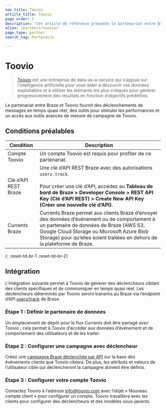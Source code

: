 ```yaml
---
nav_title: Toovio
article_title: Toovio
page_order: 1
description: "Cet article de référence présente le partenariat entre Braze et Toovio, une entreprise de data-as-a-service qui vous aide à découvrir vos données exploitables et à utiliser les éléments les plus importants pour générer progressivement des résultats en fonction d’objectifs prédéfinis."
alias: /partners/toovio/
page_type: partner
search_tag: Partenaire

---
```


# Toovio

> [Toovio](https://toovio.com/) est une entreprise de data-as-a-service qui s’appuie sur l’intelligence artificielle pour vous aider à découvrir vos données exploitables et à utiliser les éléments les plus critiques pour générer progressivement des résultats en fonction d’objectifs prédéfinis.

Le partenariat entre Braze et Toovio fournit des déclenchements de messages en temps quasi réel, des outils pour stimuler les performances et un accès aux outils avancés de mesure de campagne de Toovio.

## Conditions préalables

| Condition | Description |
| ----------- | ----------- |
| Compte Toovio | Un compte Toovio est requis pour profiter de ce partenariat. |
| Clé d’API REST Braze | Une clé d’API REST Braze avec des autorisations `users.track`. <br><br> Pour créer une clé d’API, accédez au **Tableau de bord de Braze > Developer Console > REST API Key (Clé d’API REST) > Create New API Key (Créer une nouvelle clé d’API)**. |
| Currents Braze | Currents Braze permet aux clients Braze d’envoyer des données d’événement ou de comportement à un partenaire de données de Braze (AWS S3, Google Cloud Storage ou Microsoft Azure Blob Storage) pour qu’elles soient traitées en dehors de la plateforme de Braze. |
{: .reset-td-br-1 .reset-td-br-2}

## Intégration

L’intégration suivante permet à Toovio de générer des déclencheurs ciblant des clients spécifiques et de communiquer en temps quasi réel. Les déclencheurs déterminés par Toovio seront transmis au Braze via l’endpoint d’API [users/track][3] de Braze.

### Étape 1 : Définir le partenaire de données

Un emplacement de dépôt pour le flux Currents doit être partagé avec Toovio ; cela permet à Toovio d’accéder aux données d’événement et de comportement des utilisateurs et de les traiter.

### Étape 2 : Configurer une campagne avec déclencheur

Créez une [campagne Braze déclenchée par API][4] sur la base des événements clients que Toovio ciblera. De plus, les attributs et valeurs de l’utilisateur cible qui déclencheront la campagne doivent être définis.

### Étape 3 : Configurer votre compte Toovio

Contactez Toovio à l’adresse [info@toovio.com](mailto:info@toovio.com?subject=New%20Customer%20Request) avec l’objet « Nouveau compte client » pour configurer un compte. Toovio travaillera avec les clients pour configurer des déclencheurs et des modèles sous-jacents.

[1]: {{site.baseurl}}/user_guide/data_and_analytics/braze_currents/
[2]: {{site.baseurl}}/api/api_key/
[3]: {{site.baseurl}}/api/endpoints/user_data/post_user_track/
[4]: {{site.baseurl}}/api/endpoints/messaging/send_messages/post_send_triggered_campaigns/
